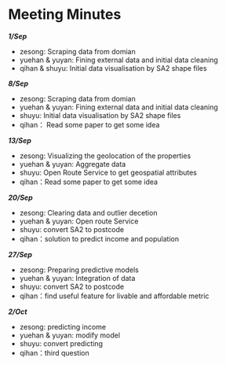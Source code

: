 # Meeting Minutes

***1/Sep***
- zesong: Scraping data from domian
- yuehan & yuyan: Fining external data and initial data cleaning
- qihan & shuyu: Initial data visualisation by SA2 shape files




***8/Sep***
- zesong: Scraping data from domian
- yuehan & yuyan: Fining external data and initial data cleaning
- shuyu: Initial data visualisation by SA2 shape files
- qihan： Read some paper to get some idea


***13/Sep***
- zesong: Visualizing the geolocation of the properties
- yuehan & yuyan: Aggregate data
- shuyu: Open Route Service to get geospatial attributes
- qihan：Read some paper to get some idea



***20/Sep***
- zesong: Clearing data and outlier decetion
- yuehan & yuyan: Open route Service
- shuyu: convert SA2 to postcode
- qihan：solution to predict income and population


***27/Sep***
- zesong: Preparing predictive models
- yuehan & yuyan:  Integration of data
- shuyu: convert SA2 to postcode
- qihan：find useful feature for livable and affordable metric


***2/Oct***
- zesong: predicting income
- yuehan & yuyan:  modify model
- shuyu: convert predicting 
- qihan：third question
